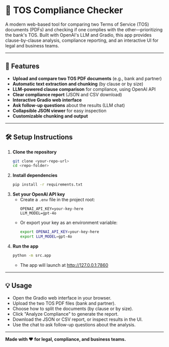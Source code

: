 # 📝 TOS Compliance Checker

A modern web-based tool for comparing two Terms of Service (TOS) documents (PDFs) and checking if one complies with the other—prioritizing the bank's TOS. Built with OpenAI's LLM and Gradio, this app provides clause-by-clause analysis, compliance reporting, and an interactive UI for legal and business teams.

---

## 🚀 Features
- **Upload and compare two TOS PDF documents** (e.g., bank and partner)
- **Automatic text extraction and chunking** (by clause or by size)
- **LLM-powered clause comparison** for compliance, using OpenAI API
- **Clear compliance report** (JSON and CSV download)
- **Interactive Gradio web interface**
- **Ask follow-up questions** about the results (LLM chat)
- **Collapsible JSON viewer** for easy inspection
- **Customizable chunking and output**

---

## 🛠️ Setup Instructions

1. **Clone the repository**
   ```bash
   git clone <your-repo-url>
   cd <repo-folder>
   ```
2. **Install dependencies**
   ```bash
   pip install -r requirements.txt
   ```
3. **Set your OpenAI API key**
   - Create a `.env` file in the project root:
     ```env
     OPENAI_API_KEY=your-key-here
     LLM_MODEL=gpt-4o
     ```
   - Or export your key as an environment variable:
     ```bash
     export OPENAI_API_KEY=your-key-here
     export LLM_MODEL=gpt-4o
     ```
4. **Run the app**
   ```bash
   python -m src.app
   ```
   - The app will launch at http://127.0.0.1:7860

---

## 💡 Usage
- Open the Gradio web interface in your browser.
- Upload the two TOS PDF files (bank and partner).
- Choose how to split the documents (by clause or by size).
- Click "Analyze Compliance" to generate the report.
- Download the JSON or CSV report, or inspect results in the UI.
- Use the chat to ask follow-up questions about the analysis.

---

**Made with ❤️ for legal, compliance, and business teams.** 